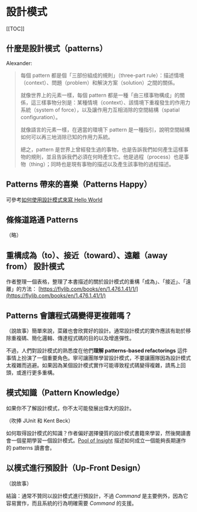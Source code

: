 # 設計模式

[[TOC]]

## 什麼是設計模式（patterns）

Alexander:
> 每個 pattern 都是個「三部份組成的規則」（three-part rule）：描述情境（context）、問題（problem）和解決方案（solution）之間的關係。
> 
> 就像世界上的元素一樣，每個 pattern 都是一種「由三樣事物構成」的關係，這三樣事物分別是：某種情境（context）、該情境下重複發生的作用力系統（system of force），以及讓作用力互相消除的空間結構（spatial configuration）。
> 
> 就像語言的元素一樣，在適當的環境下 pattern 是一種指引，說明空間結構如何可以再三地消除已知的作用力系統。
> 
> 總之，pattern 是世界上曾經發生過的事物，也是告訴我們如何產生這樣事物的規則，並且告訴我們必須在何時產生它。他是過程（process）也是事物（thing）；同時也是現有事物的描述以及產生該事物的過程描述。


## Patterns 帶來的喜樂（Patterns Happy）

可參考[如何使用設計模式來寫 Hello World](https://taskinoor.wordpress.com/2011/09/21/the-abuse-of-design-patterns-in-writing-a-hello-world-program/)


## 條條道路通 Patterns

（略）


## 重構成為（to）、接近（toward）、遠離（away from） 設計模式

作者整理一個表格，整理了本書描述的關於設計模式的重構「成為」、「接近」、「遠離」的方法：
[https://flylib.com/books/en/1.476.1.41/1/](https://flylib.com/books/en/1.476.1.41/1/)


## Patterns 會讓程式碼變得更複雜嗎？

（說故事）簡單來說，菜雞也會欣賞好的設計。通常設計模式的實作應該有助於移除重複碼、簡化邏輯、傳達程式碼的目的以及增進彈性。

不過，人們對設計模式的熟悉度在他們**理解 patterns-based refactorings** 這件事情上扮演了一個重要角色。寧可讓團隊學習設計模式，不要讓團隊因為設計模式太複雜而逃避。如果因為某個設計模式實作可能導致程式碼變得複雜，請馬上回頭，或進行更多重構。


## 模式知識（Pattern Knowledge）

如果你不了解設計模式，你不太可能發展出偉大的設計。

（吹捧 JUnit 和 Kent Beck）

如何取得設計模式的知識？作者偏好選擇優質的設計模式書籍來學習，然後開讀書會一個星期學習一個設計模式。[Pool of Insight](https://www.industriallogic.com/blog/pools-of-insight-study-groups/) 描述如何成立一個能夠長期運作的 patterns 讀書會。


## 以模式進行預設計（Up-Front Design）

（說故事）

結論：通常不贊同以設計模式進行預設計，不過 *Command* 是主要例外，因為它容易實作，而且系統的行為明確需要 *Command* 的支援。
